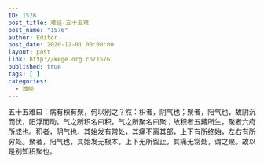 ```yaml
---
ID: 1576
post_title: 难经·五十五难
post_name: "1576"
author: Editor
post_date: 2020-12-01 00:00:00
layout: post
link: http://kege.org.cn/1576
published: true
tags: [ ]
categories:
  - 难经
---
```

&#x4E94;&#x5341;&#x4E94;&#x96BE;&#x66F0;&#xFF1A;&#x75C5;&#x6709;&#x79EF;&#x6709;&#x805A;&#xFF0C;&#x4F55;&#x4EE5;&#x522B;&#x4E4B;&#xFF1F;&#x7136;&#xFF1A;&#x79EF;&#x8005;&#xFF0C;&#x9634;&#x6C14;&#x4E5F;&#xFF1B;&#x805A;&#x8005;&#xFF0C;&#x9633;&#x6C14;&#x4E5F;&#xFF0C;&#x6545;&#x9634;&#x6C89;&#x800C;&#x4F0F;&#xFF0C;&#x9633;&#x6D6E;&#x800C;&#x52A8;&#x3002;&#x6C14;&#x4E4B;&#x6240;&#x79EF;&#x540D;&#x66F0;&#x79EF;&#xFF0C;&#x6C14;&#x4E4B;&#x6240;&#x805A;&#x540D;&#x66F0;&#x805A;&#xFF1B;&#x6545;&#x79EF;&#x8005;&#x4E94;&#x85CF;&#x6240;&#x751F;&#xFF0C;&#x805A;&#x8005;&#x516D;&#x5E9C;&#x6240;&#x6210;&#x4E5F;&#x3002;&#x79EF;&#x8005;&#xFF0C;&#x9634;&#x6C14;&#x4E5F;&#xFF0C;&#x5176;&#x59CB;&#x53D1;&#x6709;&#x5E38;&#x5904;&#xFF0C;&#x5176;&#x75DB;&#x4E0D;&#x79BB;&#x5176;&#x90E8;&#xFF0C;&#x4E0A;&#x4E0B;&#x6709;&#x6240;&#x7EC8;&#x59CB;&#xFF0C;&#x5DE6;&#x53F3;&#x6709;&#x6240;&#x7A77;&#x5904;&#x3002;&#x805A;&#x8005;&#xFF0C;&#x9633;&#x6C14;&#x4E5F;&#xFF0C;&#x5176;&#x59CB;&#x53D1;&#x65E0;&#x6839;&#x672C;&#xFF0C;&#x4E0A;&#x4E0B;&#x65E0;&#x6240;&#x7559;&#x6B62;&#xFF0C;&#x5176;&#x75DB;&#x65E0;&#x5E38;&#x5904;&#xFF0C;&#x8C13;&#x4E4B;&#x805A;&#x3002;&#x6545;&#x4EE5;&#x662F;&#x522B;&#x77E5;&#x79EF;&#x805A;&#x4E5F;&#x3002;